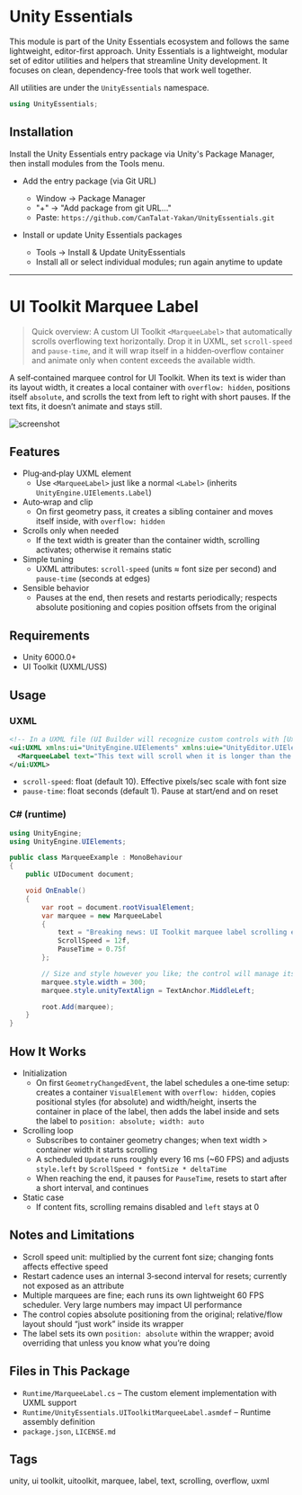 # Unity Essentials

This module is part of the Unity Essentials ecosystem and follows the same lightweight, editor-first approach.
Unity Essentials is a lightweight, modular set of editor utilities and helpers that streamline Unity development. It focuses on clean, dependency-free tools that work well together.

All utilities are under the `UnityEssentials` namespace.

```csharp
using UnityEssentials;
```

## Installation

Install the Unity Essentials entry package via Unity's Package Manager, then install modules from the Tools menu.

- Add the entry package (via Git URL)
    - Window → Package Manager
    - "+" → "Add package from git URL…"
    - Paste: `https://github.com/CanTalat-Yakan/UnityEssentials.git`

- Install or update Unity Essentials packages
    - Tools → Install & Update UnityEssentials
    - Install all or select individual modules; run again anytime to update

---

# UI Toolkit Marquee Label

> Quick overview: A custom UI Toolkit `<MarqueeLabel>` that automatically scrolls overflowing text horizontally. Drop it in UXML, set `scroll-speed` and `pause-time`, and it will wrap itself in a hidden‑overflow container and animate only when content exceeds the available width.

A self‑contained marquee control for UI Toolkit. When its text is wider than its layout width, it creates a local container with `overflow: hidden`, positions itself `absolute`, and scrolls the text from left to right with short pauses. If the text fits, it doesn’t animate and stays still.

![screenshot](Documentation/Screenshot.png)

## Features
- Plug‑and‑play UXML element
  - Use `<MarqueeLabel>` just like a normal `<Label>` (inherits `UnityEngine.UIElements.Label`)
- Auto‑wrap and clip
  - On first geometry pass, it creates a sibling container and moves itself inside, with `overflow: hidden`
- Scrolls only when needed
  - If the text width is greater than the container width, scrolling activates; otherwise it remains static
- Simple tuning
  - UXML attributes: `scroll-speed` (units ≈ font size per second) and `pause-time` (seconds at edges)
- Sensible behavior
  - Pauses at the end, then resets and restarts periodically; respects absolute positioning and copies position offsets from the original

## Requirements
- Unity 6000.0+
- UI Toolkit (UXML/USS)

## Usage

### UXML
```xml
<!-- In a UXML file (UI Builder will recognize custom controls with [UxmlElement]) -->
<ui:UXML xmlns:ui="UnityEngine.UIElements" xmlns:uie="UnityEditor.UIElements">
  <MarqueeLabel text="This text will scroll when it is longer than the available space." scroll-speed="10" pause-time="1" />
</ui:UXML>
```

- `scroll-speed`: float (default 10). Effective pixels/sec scale with font size
- `pause-time`: float seconds (default 1). Pause at start/end and on reset

### C# (runtime)
```csharp
using UnityEngine;
using UnityEngine.UIElements;

public class MarqueeExample : MonoBehaviour
{
    public UIDocument document;

    void OnEnable()
    {
        var root = document.rootVisualElement;
        var marquee = new MarqueeLabel
        {
            text = "Breaking news: UI Toolkit marquee label scrolling example…",
            ScrollSpeed = 12f,
            PauseTime = 0.75f
        };

        // Size and style however you like; the control will manage its own internal wrapper
        marquee.style.width = 300;
        marquee.style.unityTextAlign = TextAnchor.MiddleLeft;

        root.Add(marquee);
    }
}
```

## How It Works
- Initialization
  - On first `GeometryChangedEvent`, the label schedules a one‑time setup: creates a container `VisualElement` with `overflow: hidden`, copies positional styles (for absolute) and width/height, inserts the container in place of the label, then adds the label inside and sets the label to `position: absolute; width: auto`
- Scrolling loop
  - Subscribes to container geometry changes; when text width > container width it starts scrolling
  - A scheduled `Update` runs roughly every 16 ms (~60 FPS) and adjusts `style.left` by `ScrollSpeed * fontSize * deltaTime`
  - When reaching the end, it pauses for `PauseTime`, resets to start after a short interval, and continues
- Static case
  - If content fits, scrolling remains disabled and `left` stays at 0

## Notes and Limitations
- Scroll speed unit: multiplied by the current font size; changing fonts affects effective speed
- Restart cadence uses an internal 3‑second interval for resets; currently not exposed as an attribute
- Multiple marquees are fine; each runs its own lightweight 60 FPS scheduler. Very large numbers may impact UI performance
- The control copies absolute positioning from the original; relative/flow layout should “just work” inside its wrapper
- The label sets its own `position: absolute` within the wrapper; avoid overriding that unless you know what you’re doing

## Files in This Package
- `Runtime/MarqueeLabel.cs` – The custom element implementation with UXML support
- `Runtime/UnityEssentials.UIToolkitMarqueeLabel.asmdef` – Runtime assembly definition
- `package.json`, `LICENSE.md`

## Tags
unity, ui toolkit, uitoolkit, marquee, label, text, scrolling, overflow, uxml
